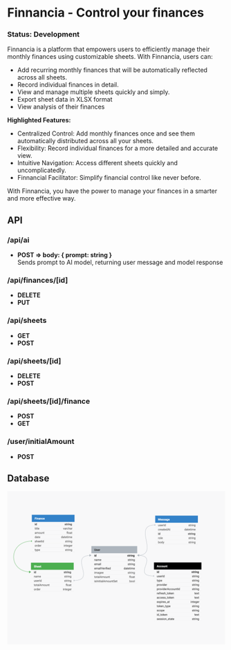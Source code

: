 # Finnancia - Control your finances

### Status: Development

Finnancia is a platform that empowers users to efficiently manage their monthly finances using customizable sheets. With Finnancia, users can:

-   Add recurring monthly finances that will be automatically reflected across all sheets.
-   Record individual finances in detail.
-   View and manage multiple sheets quickly and simply.
-   Export sheet data in XLSX format
-   View analysis of their finances

**Highlighted Features:**

-   Centralized Control: Add monthly finances once and see them automatically distributed across all your sheets.
-   Flexibility: Record individual finances for a more detailed and accurate view.
-   Intuitive Navigation: Access different sheets quickly and uncomplicatedly.
-   Finnancial Facilitator: Simplify financial control like never before.

With Finnancia, you have the power to manage your finances in a smarter and more effective way.

## API

### /api/ai

-   **POST => body: { prompt: string }**<br>
    Sends prompt to AI model, returning user message and model response

### /api/finances/[id]

-   **DELETE**
-   **PUT**

### /api/sheets

-   **GET**
-   **POST**

### /api/sheets/[id]

-   **DELETE**
-   **POST**

### /api/sheets/[id]/finance

-   **POST**
-   **GET**

### /user/initialAmount

-   **POST**

## Database

![db.png](./assets/db.png)
